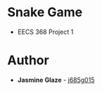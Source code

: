 # Snake Game
* EECS 368 Project 1

# Author
* **Jasmine Glaze** - [j685g015](https://github.com/j685g015) 
 
